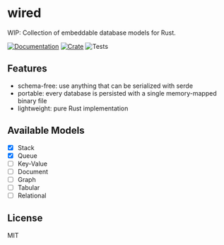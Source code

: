 # wired

WIP: Collection of embeddable database models for Rust.

[![Documentation](https://docs.rs/wired/badge.svg)](https://docs.rs/wired)
[![Crate](https://img.shields.io/crates/v/wired.svg)](https://crates.io/crates/wired)
![Tests](https://github.com/Anonyfox/wired/workflows/Tests/badge.svg)

## Features

- schema-free: use anything that can be serialized with serde
- portable: every database is persisted with a single memory-mapped binary file
- lightweight: pure Rust implementation

## Available Models

- [x] Stack
- [x] Queue
- [ ] Key-Value
- [ ] Document
- [ ] Graph
- [ ] Tabular
- [ ] Relational

## License

MIT
